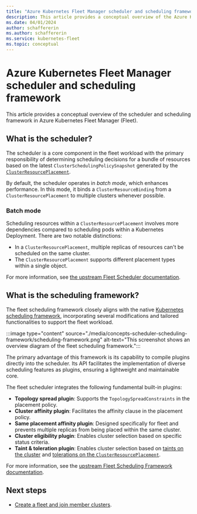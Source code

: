 ```yaml
---
title: "Azure Kubernetes Fleet Manager scheduler and scheduling framework"
description: This article provides a conceptual overview of the Azure Kubernetes Fleet Manager scheduler and scheduling framework.
ms.date: 04/01/2024
author: schaffererin
ms.author: schaffererin
ms.service: kubernetes-fleet
ms.topic: conceptual
---
```


# Azure Kubernetes Fleet Manager scheduler and scheduling framework

This article provides a conceptual overview of the scheduler and scheduling framework in Azure Kubernetes Fleet Manager (Fleet).

## What is the scheduler?

The scheduler is a core component in the fleet workload with the primary responsibility of determining scheduling decisions for a bundle of resources based on the latest `ClusterSchedulingPolicySnapshot` generated by the [`ClusterResourcePlacement`](./concepts-resource-propagation.md).

By default, the scheduler operates in *batch mode*, which enhances performance. In this mode, it binds a `ClusterResourceBinding` from a `ClusterResourcePlacement` to multiple clusters whenever possible.

### Batch mode

Scheduling resources within a `ClusterResourcePlacement` involves more dependencies compared to scheduling pods within a Kubernetes Deployment. There are two notable distinctions:

* In a `ClusterResourcePlacement`, multiple replicas of resources can't be scheduled on the same cluster.
* The `ClusterResourcePlacement` supports different placement types within a single object.

For more information, see [the upstream Fleet Scheduler documentation](https://github.com/Azure/fleet/blob/main/docs/concepts/Scheduler/README.md).

## What is the scheduling framework?

The fleet scheduling framework closely aligns with the native [Kubernetes scheduling framework](https://kubernetes.io/docs/concepts/scheduling-eviction/scheduling-framework/), incorporating several modifications and tailored functionalities to support the fleet workload.

:::image type="content" source="./media/concepts-scheduler-scheduling-framework/scheduling-framework.png" alt-text="This screenshot shows an overview diagram of the fleet scheduling framework.":::

The primary advantage of this framework is its capability to compile plugins directly into the scheduler. Its API facilitates the implementation of diverse scheduling features as plugins, ensuring a lightweight and maintainable core.

The fleet scheduler integrates the following fundamental built-in plugins:

* **Topology spread plugin**: Supports the `TopologySpreadConstraints` in the placement policy.
* **Cluster affinity plugin**: Facilitates the affinity clause in the placement policy.
* **Same placement affinity plugin**: Designed specifically for fleet and prevents multiple replicas from being placed within the same cluster.
* **Cluster eligibility plugin**: Enables cluster selection based on specific status criteria.
* **Taint & toleration plugin**: Enables cluster selection based on [taints on the cluster](./concepts-fleet.md#taints) and [tolerations on the `ClusterResourcePlacement`](./concepts-resource-propagation.md#tolerations).

For more information, see the [upstream Fleet Scheduling Framework documentation](https://github.com/Azure/fleet/blob/main/docs/concepts/Scheduling-Framework/README.md).

## Next steps

* [Create a fleet and join member clusters](./quickstart-create-fleet-and-members.md).

